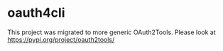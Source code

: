 # oauth4cli

This project was migrated to more generic OAuth2Tools. Please look at
https://pypi.org/project/oauth2tools/

